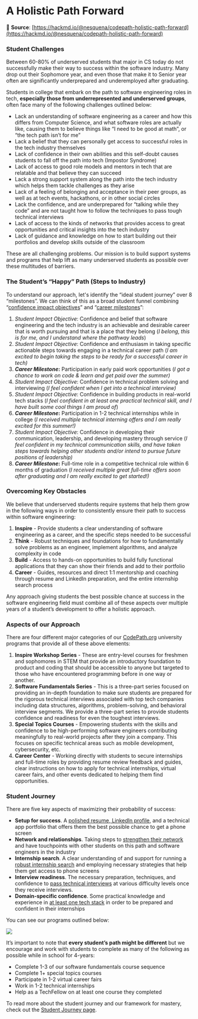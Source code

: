 # A Holistic Path Forward

📖 **Source**: [https://hackmd.io/@nesquena/codepath-holistic-path-forward](https://hackmd.io/@nesquena/codepath-holistic-path-forward)

### Student Challenges <a id="Student-Challenges"></a>

Between 60-80% of underserved students that major in CS today do not successfully make their way to success within the software industry. Many drop out their Sophomore year, and even those that make it to Senior year often are significantly underprepared and underemployed after graduating.

Students in college that embark on the path to software engineering roles in tech, **especially those from underrepresented and underserved groups**, often face many of the following challenges outlined below:

* Lack an understanding of software engineering as a career and how this differs from Computer Science, and what software roles are actually like, causing them to believe things like “I need to be good at math”, or “the tech path isn’t for me”
* Lack a belief that they can personally get access to successful roles in the tech industry themselves
* Lack of confidence in their own abilities and this self-doubt causes students to fall off the path into tech \(Impostor Syndrome\)
* Lack of access to good role models and mentors in tech that are relatable and that believe they can succeed
* Lack a strong support system along the path into the tech industry which helps them tackle challenges as they arise
* Lack of a feeling of belonging and acceptance in their peer groups, as well as at tech events, hackathons, or in other social circles
* Lack the confidence, and are underprepared for “talking while they code” and are not taught how to follow the techniques to pass tough technical interviews
* Lack of access to the kinds of networks that provides access to great opportunities and critical insights into the tech industry
* Lack of guidance and knowledge on how to start building out their portfolios and develop skills outside of the classroom

These are all challenging problems. Our mission is to build support systems and programs that help lift as many underserved students as possible over these multitudes of barriers.

### The Student’s “Happy” Path \(Steps to Industry\) <a id="The-Student&#x2019;s-&#x201C;Happy&#x201D;-Path-Steps-to-Industry"></a>

To understand our approach, let's identify the “ideal student journey” over 8 “milestones”. We can think of this as a broad student funnel combining “[confidence impact objectives](student-impact.md)” and “[career milestones](student-journey.md)”:

1. _Student Impact Objective_: Confidence and belief that software engineering and the tech industry is an achievable and desirable career that is worth pursuing and that is a place that they belong \(_I belong, this is for me, and I understand where the pathway leads_\)
2. _Student Impact Objective_: Confidence and enthusiasm in taking specific actionable steps towards engaging in a technical career path \(_I am excited to begin taking the steps to be ready for a successful career in tech\)_
3. _**Career Milestone**_**:** Participation in early paid work opportunities \(_I got a chance to work on code & learn and get paid over the summer\)_
4. _Student Impact Objective_: Confidence in technical problem solving and interviewing \(_I feel confident when I get into a technical interview\)_
5. _Student Impact Objective_: Confidence in building products in real-world tech stacks \(_I feel confident in at least one practical technical skill, and I have built some cool things I am proud of_\)
6. _**Career Milestone**_**:** Participation in 1-2 technical internships while in college \(_I received multiple technical interning offers and I am really excited for this summer!\)_
7. _Student Impact Objective_: Confidence in developing their communication, leadership, and developing mastery through service \(_I feel confident in my technical communication skills, and have taken steps towards helping other students and/or intend to pursue future positions of leadership\)_
8. _**Career Milestone**_**:** Full-time role in a competitive technical role within 6 months of graduation \(_I received multiple great full-time offers soon after graduating and I am really excited to get started!\)_

### Overcoming Key Obstacles <a id="Overcoming-Key-Obstacles"></a>

We believe that underserved students require systems that help them grow in the following ways in order to consistently ensure their path to success within software engineering:

1. **Inspire** - Provide students a clear understanding of software engineering as a career, and the specific steps needed to be successful
2. **Think** - Robust techniques and foundations for how to fundamentally solve problems as an engineer, implement algorithms, and analyze complexity in code
3. **Build** - Access to hands-on opportunities to build fully functional applications that they can show their friends and add to their portfolio
4. **Career** - Guides, resources and direct 1:1 mentorship and coaching through resume and LinkedIn preparation, and the entire internship search process

Any approach giving students the best possible chance at success in the software engineering field must combine all of these aspects over multiple years of a student’s development to offer a holistic approach.

### Aspects of our Approach <a id="Aspects-of-our-Approach"></a>

There are four different major categories of our [CodePath.org](http://codepath.org/) university programs that provide all of these above elements:

1. **Inspire Workshop Series** - These are entry-level courses for freshmen and sophomores in STEM that provide an introductory foundation to product and coding that should be accessible to anyone but targeted to those who have encountered programming before in one way or another.
2. **Software Fundamentals Series** - This is a three-part series focused on providing an in-depth foundation to make sure students are prepared for the rigorous technical interviews associated with top tech companies including data structures, algorithms, problem-solving, and behavioral interview segments. We provide a three-part series to provide students confidence and readiness for even the toughest interviews.
3. **Special Topics Courses** - Empowering students with the skills and confidence to be high-performing software engineers contributing meaningfully to real-world projects after they join a company. This focuses on specific technical areas such as mobile development, cybersecurity, etc.
4. **Career Center** - Working directly with students to secure internships and full-time roles by providing resume review feedback and guides, clear instructions on how to apply for technical internships, virtual career fairs, and other events dedicated to helping them find opportunities.

### Student Journey <a id="Student-Journey"></a>

There are five key aspects of maximizing their probability of success:

* **Setup for success**. A [polished resume, LinkedIn profile](https://books.codepath.org/student-handbook/internship-search/student-resume-guide), and a technical app portfolio that offers them the best possible chance to get a phone screen
* **Network and relationships**. Taking steps to [strengthen their network](https://books.codepath.org/student-handbook/internship-search/the-art-of-the-follow-up) and have touchpoints with other students on this path and software engineers in the industry
* **Internship search**. A clear understanding of and support for running a [robust internship search](https://medium.com/@seaon/3-step-guide-to-nail-your-internship-search-82ed58f7f6a) and employing necessary strategies that help them get access to phone screens
* **Interview readiness**. The necessary preparation, techniques, and confidence to [pass technical interviews](https://books.codepath.org/student-handbook/technical-interviewing/technical-interviewing-guide) at various difficulty levels once they receive interviews.
* **Domain-specific confidence**. Some practical knowledge and experience in [at least one tech stack](https://books.codepath.org/student-handbook/software-engineering/software-career-tracks) in order to be prepared and confident in their internships

You can see our programs outlined below:

![](https://i.imgur.com/2ARdapX.png)

It’s important to note that **every student’s path might be different** but we encourage and work with students to complete as many of the following as possible while in school for 4-years:

* Complete 1-3 of our software fundamentals course sequence
* Complete 1+ special topics courses
* Participate in 1-2 virtual career fairs
* Work in 1-2 technical internships
* Help as a TechFellow on at least one course they completed

To read more about the student journey and our framework for mastery, check out the [Student Journey page](student-journey.md).

